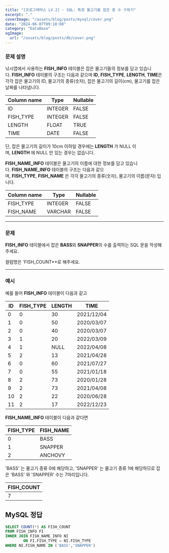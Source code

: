 ```yaml
---
title: "[프로그래머스 LV.2] - SQL: 특정 물고기를 잡은 총 수 구하기"
excerpt: "."
coverImage: "/assets/blog/posts/mysql/cover.png"
date: "2024-06-07T09:18:00"
category: "DataBase"
ogImage:
  url: "/assets/blog/posts/db/cover.png"
---
```


### 문제 설명

낚시앱에서 사용하는 **FISH_INFO** 테이블은 잡은 물고기들의 정보를 담고 있습니다. **FISH_INFO** 테이블의 구조는 다음과 같으며 **ID**, **FISH_TYPE**, **LENGTH**, **TIME**은 각각 잡은 물고기의 ID, 물고기의 종류(숫자), 잡은 물고기의 길이(cm), 물고기를 잡은 날짜를 나타냅니다.

| Column name | Type    | Nullable |
| ----------- | ------- | -------- |
| ID          | INTEGER | FALSE    |
| FISH_TYPE   | INTEGER | FALSE    |
| LENGTH      | FLOAT   | TRUE     |
| TIME        | DATE    | FALSE    |

단, 잡은 물고기의 길이가 10cm 이하일 경우에는 **LENGTH** 가 NULL 이며, **LENGTH** 에 NULL 만 있는 경우는 없습니다.

**FISH_NAME_INFO** 테이블은 물고기의 이름에 대한 정보를 담고 있습니다. **FISH_NAME_INFO** 테이블의 구조는 다음과 같으며, **FISH_TYPE**, **FISH_NAME** 은 각각 물고기의 종류(숫자), 물고기의 이름(문자) 입니다.

| Column name | Type    | Nullable |
| ----------- | ------- | -------- |
| FISH_TYPE   | INTEGER | FALSE    |
| FISH_NAME   | VARCHAR | FALSE    |

---

### 문제

**FISH_INFO** 테이블에서 잡은 **BASS**와 **SNAPPER**의 수를 출력하는 SQL 문을 작성해주세요.

컬럼명은 'FISH_COUNT\*\*로 해주세요.

---

### 예시

예를 들어 **FISH_INFO** 테이블이 다음과 같고

| ID  | FISH_TYPE | LENGTH | TIME       |
| --- | --------- | ------ | ---------- |
| 0   | 0         | 30     | 2021/12/04 |
| 1   | 0         | 50     | 2020/03/07 |
| 2   | 0         | 40     | 2020/03/07 |
| 3   | 1         | 20     | 2022/03/09 |
| 4   | 1         | NULL   | 2022/04/08 |
| 5   | 2         | 13     | 2021/04/28 |
| 6   | 0         | 60     | 2021/07/27 |
| 7   | 0         | 55     | 2021/01/18 |
| 8   | 2         | 73     | 2020/01/28 |
| 9   | 2         | 73     | 2021/04/08 |
| 10  | 2         | 22     | 2020/06/28 |
| 11  | 2         | 17     | 2022/12/23 |

**FISH_NAME_INFO** 테이블이 다음과 같다면

| FISH_TYPE | FISH_NAME |
| --------- | --------- |
| 0         | BASS      |
| 1         | SNAPPER   |
| 2         | ANCHOVY   |

'BASS' 는 물고기 종류 0에 해당하고, 'SNAPPER' 는 물고기 종류 1에 해당하므로 잡은 'BASS' 와 'SNAPPER' 수는 7마리입니다.

| FISH_COUNT |
| ---------- |
| 7          |

## MySQL 정답

```sql
SELECT COUNT(*) AS FISH_COUNT
FROM FISH_INFO FI
INNER JOIN FISH_NAME_INFO NI
        ON FI.FISH_TYPE = NI.FISH_TYPE
WHERE NI.FISH_NAME IN ('BASS','SNAPPER')
```
